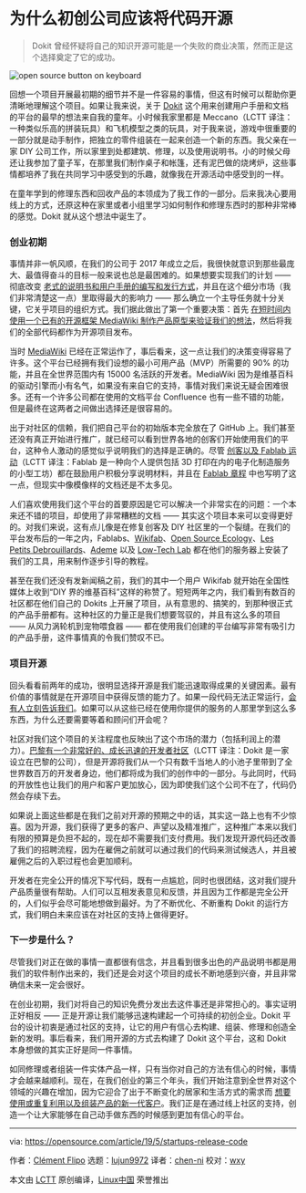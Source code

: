 [#]: collector: (lujun9972)
[#]: translator: (chen-ni)
[#]: reviewer: (wxy)
[#]: publisher: ( )
[#]: url: ( )
[#]: subject: (Why startups should release their code as open source)
[#]: via: (https://opensource.com/article/19/5/startups-release-code)
[#]: author: (Clément Flipo https://opensource.com/users/cl%C3%A9ment-flipo)

为什么初创公司应该将代码开源
======

> Dokit 曾经怀疑将自己的知识开源可能是一个失败的商业决策，然而正是这个选择奠定了它的成功。

![open source button on keyboard][1]

回想一个项目开展最初期的细节并不是一件容易的事情，但这有时候可以帮助你更清晰地理解这个项目。如果让我来说，关于 [Dokit][2] 这个用来创建用户手册和文档的平台的最早的想法来自我的童年。小时候我家里都是 Meccano（LCTT 译注：一种类似乐高的拼装玩具）和飞机模型之类的玩具，对于我来说，游戏中很重要的一部分就是动手制作，把独立的零件组装在一起来创造一个新的东西。我父亲在一家 DIY 公司工作，所以家里到处都建筑、修理，以及使用说明书。小的时候父母还让我参加了童子军，在那里我们制作桌子和帐篷，还有泥巴做的烧烤炉，这些事情都培养了我在共同学习中感受到的乐趣，就像我在开源活动中感受到的一样。

在童年学到的修理东西和回收产品的本领成为了我工作的一部分。后来我决心要用线上的方式，还原这种在家里或者小组里学习如何制作和修理东西时的那种非常棒的感觉。Dokit 就从这个想法中诞生了。

### 创业初期

事情并非一帆风顺，在我们的公司于 2017 年成立之后，我很快就意识到那些最庞大、最值得奋斗的目标一般来说也总是最困难的。如果想要实现我们的计划 —— 彻底改变 [老式的说明书和用户手册的编写和发行方式][3]，并且在这个细分市场（我们非常清楚这一点）里取得最大的影响力 —— 那么确立一个主导任务就十分关键，它关乎项目的组织方式。我们据此做出了第一个重要决策：首先 [在短时间内使用一个已有的开源框架 MediaWiki 制作产品原型来验证我们的想法][4]，然后将我们的全部代码都作为开源项目发布。

当时 [MediaWiki][5] 已经在正常运作了，事后看来，这一点让我们的决策变得容易了许多。这个平台已经拥有我们设想的最小可用产品（MVP）所需要的 90% 的功能，并且在全世界范围内有 15000 名活跃的开发者。MediaWiki 因为是维基百科的驱动引擎而小有名气，如果没有来自它的支持，事情对我们来说无疑会困难很多。还有一个许多公司都在使用的文档平台 Confluence 也有一些不错的功能，但是最终在这两者之间做出选择还是很容易的。

出于对社区的信赖，我们把自己平台的初始版本完全放在了 GitHub 上。我们甚至还没有真正开始进行推广，就已经可以看到世界各地的创客们开始使用我们的平台，这种令人激动的感觉似乎说明我们的选择是正确的。尽管 [创客以及 Fablab 运动][6]（LCTT 译注：Fablab 是一种向个人提供包括 3D 打印在内的电子化制造服务的小型工坊）都在鼓励用户积极分享说明材料，并且在 [Fablab 章程][7] 中也写明了这一点，但现实中像模像样的文档还是不太多见。

人们喜欢使用我们这个平台的首要原因是它可以解决一个非常实在的问题：一个本来还不错的项目，却使用了非常糟糕的文档 —— 其实这个项目本来可以变得更好的。对我们来说，这有点儿像是在修复创客及 DIY 社区里的一个裂缝。在我们的平台发布后的一年之内，Fablabs、[Wikifab][8]、[Open Source Ecology][9]、[Les Petits Debrouillards][10]、[Ademe][11] 以及 [Low-Tech Lab][12] 都在他们的服务器上安装了我们的工具，用来制作逐步引导的教程。

甚至在我们还没有发新闻稿之前，我们的其中一个用户 Wikifab 就开始在全国性媒体上收到“DIY 界的维基百科”这样的称赞了。短短两年之内，我们看到有数百的社区都在他们自己的 Dokits 上开展了项目，从有意思的、搞笑的，到那种很正式的产品手册都有。这种社区的力量正是我们想要驾驭的，并且有这么多的项目 —— 从风力涡轮机到宠物喂食器 —— 都在使用我们创建的平台编写非常有吸引力的产品手册，这件事情真的令我们赞叹不已。

### 项目开源

回头看看前两年的成功，很明显选择开源是我们能迅速取得成果的关键因素。最有价值的事情就是在开源项目中获得反馈的能力了。如果一段代码无法正常运行，[会有人立刻告诉我们][14]。如果可以从这些已经在使用你提供的服务的人那里学到这么多东西，为什么还要需要等着和顾问们开会呢？

社区对我们这个项目的关注程度也反映出了这个市场的潜力（包括利润上的潜力）。[巴黎有一个非常好的、成长迅速的开发者社区][15]（LCTT 译注：Dokit 是一家设立在巴黎的公司），但是开源将我们从一个只有数千当地人的小池子里带到了全世界数百万的开发者身边，他们都将成为我们的创作中的一部分。与此同时，代码的开放性也让我们的用户和客户更加放心，因为即使我们这个公司不在了，代码仍然会存续下去。

如果说上面这些都是在我们之前对开源的预期之中的话，其实这一路上也有不少惊喜。因为开源，我们获得了更多的客户、声望以及精准推广，这种推广本来以我们有限的预算是负担不起的，现在却不需要我们支付费用。我们发现开源代码还改善了我们的招聘流程，因为在雇佣之前就可以通过我们的代码来测试候选人，并且被雇佣之后的入职过程也会更加顺利。

开发者在完全公开的情况下写代码，既有一点尴尬，同时也很团结，这对我们提升产品质量很有帮助。人们可以互相发表意见和反馈，并且因为工作都是完全公开的，人们似乎会尽可能地想做到最好。为了不断优化、不断重构 Dokit 的运行方式，我们明白未来应该在对社区的支持上做得更好。

### 下一步是什么？

尽管我们对正在做的事情一直都很有信念，并且看到很多出色的产品说明书都是用我们的软件制作出来的，我们还是会对这个项目的成长不断地感到兴奋，并且非常确信未来一定会很好。

在创业初期，我们对将自己的知识免费分发出去这件事还是非常担心的。事实证明正好相反 —— 正是开源让我们能够迅速构建起一个可持续的初创企业。Dokit 平台的设计初衷是通过社区的支持，让它的用户有信心去构建、组装、修理和创造全新的发明。事后看来，我们用开源的方式去构建了 Dokit 这个平台，这和 Dokit 本身想做的其实正好是同一件事情。

如同修理或者组装一件实体产品一样，只有当你对自己的方法有信心的时候，事情才会越来越顺利。现在，在我们创业的第三个年头，我们开始注意到全世界对这个领域的兴趣在增加，因为它迎合了出于不断变化的居家和生活方式的需求而 [想要使用或重复利用以及组装产品的新一代客户][16]。我们正是在通过线上社区的支持，创造一个让大家能够在自己动手做东西的时候感到更加有信心的平台。

--------------------------------------------------------------------------------

via: https://opensource.com/article/19/5/startups-release-code

作者：[Clément Flipo][a]
选题：[lujun9972][b]
译者：[chen-ni](https://github.com/chen-ni)
校对：[wxy](https://github.com/wxy)

本文由 [LCTT](https://github.com/LCTT/TranslateProject) 原创编译，[Linux中国](https://linux.cn/) 荣誉推出

[a]: https://opensource.com/users/cl%C3%A9ment-flipo
[b]: https://github.com/lujun9972
[1]: https://opensource.com/sites/default/files/styles/image-full-size/public/lead-images/button_push_open_keyboard_file_organize.png?itok=KlAsk1gx (open source button on keyboard)
[2]: https://dokit.io/
[3]: https://dokit.io/9-reasons-to-stop-writing-your-user-manuals-or-work-instructions-with-word-processors/
[4]: https://medium.com/@gofloaters/5-cheap-ways-to-build-your-mvp-71d6170d5250
[5]: https://en.wikipedia.org/wiki/MediaWiki
[6]: https://en.wikipedia.org/wiki/Maker_culture
[7]: http://fab.cba.mit.edu/about/charter/
[8]: https://wikifab.org/
[9]: https://www.opensourceecology.org/
[10]: http://www.lespetitsdebrouillards.org/
[11]: https://www.ademe.fr/en
[12]: http://lowtechlab.org/
[13]: https://www.20minutes.fr/magazine/economie-collaborative-mag/2428995-20160919-pour-construire-leurs-meubles-eux-memes-ils-creent-le-wikipedia-du-bricolage
[14]: https://opensource.guide/how-to-contribute/
[15]: https://www.rudebaguette.com/2013/03/here-are-the-details-on-the-new-developer-school-that-xavier-niel-is-launching-tomorrow/?lang=en
[16]: https://www.inc.com/ari-zoldan/why-now-is-the-best-time-to-start-a-diy-home-based.html
